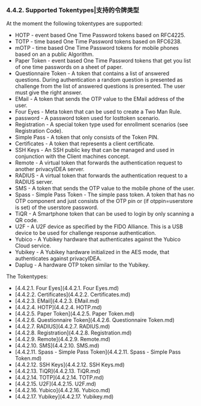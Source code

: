### 4.4.2. Supported Tokentypes|支持的令牌类型

At the moment the following tokentypes are supported:

* HOTP - event based One Time Password tokens based on RFC4225.
* TOTP - time based One Time Password tokens based on RFC6238.
* mOTP - time based One Time Password tokens for mobile phones based on an a public Algorithm.
* Paper Token - event based One Time Password tokens that get you list of one time passwords on a sheet of paper.
* Questionnaire Token - A token that contains a list of answered questions. During authentication a random question is presented as challenge from the list of answered questions is presented. The user must give the right answer.
* EMail - A token that sends the OTP value to the EMail address of the user.
* Four Eyes - Meta token that can be used to create a Two Man Rule.
* password - A password token used for losttoken scenario.
* Registration - A special token type used for enrollment scenarios (see Registration Code).
* Simple Pass - A token that only consists of the Token PIN.
* Certificates - A token that represents a client certificate.
* SSH Keys - An SSH public key that can be managed and used in conjunction with the Client machines concept.
* Remote - A virtual token that forwards the authentication request to another privacyIDEA server.
* RADIUS - A virtual token that forwards the authentication request to a RADIUS server.
* SMS - A token that sends the OTP value to the mobile phone of the user.
* Spass - Simple Pass Token - The simple pass token. A token that has no OTP component and just consists of the OTP pin or (if otppin=userstore is set) of the userstore password.
* TiQR - A Smartphone token that can be used to login by only scanning a QR code.
* U2F - A U2F device as specified by the FIDO Alliance. This is a USB device to be used for challenge response authentication.
* Yubico - A Yubikey hardware that authenticates against the Yubico Cloud service.
* Yubikey - A Yubikey hardware initialized in the AES mode, that authenticates against privacyIDEA.
* Daplug - A hardware OTP token similar to the Yubikey.

The Tokentypes:

* [4.4.2.1. Four Eyes](4.4.2.1. Four Eyes.md)
* [4.4.2.2. Certificates](4.4.2.2. Certificates.md)
* [4.4.2.3. EMail](4.4.2.3. EMail.md)
* [4.4.2.4. HOTP](4.4.2.4. HOTP.md)
* [4.4.2.5. Paper Token](4.4.2.5. Paper Token.md)
* [4.4.2.6. Questionnaire Token](4.4.2.6. Questionnaire Token.md)
* [4.4.2.7. RADIUS](4.4.2.7. RADIUS.md)
* [4.4.2.8. Registration](4.4.2.8. Registration.md)
* [4.4.2.9. Remote](4.4.2.9. Remote.md)
* [4.4.2.10. SMS](4.4.2.10. SMS.md)
* [4.4.2.11. Spass - Simple Pass Token](4.4.2.11. Spass - Simple Pass Token.md)
* [4.4.2.12. SSH Keys](4.4.2.12. SSH Keys.md)
* [4.4.2.13. TiQR](4.4.2.13. TiQR.md)
* [4.4.2.14. TOTP](4.4.2.14. TOTP.md)
* [4.4.2.15. U2F](4.4.2.15. U2F.md)
* [4.4.2.16. Yubico](4.4.2.16. Yubico.md)
* [4.4.2.17. Yubikey](4.4.2.17. Yubikey.md)